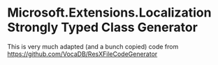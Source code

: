 # Microsoft.Extensions.Localization Strongly Typed Class Generator

This is very much adapted (and a bunch copied) code from https://github.com/VocaDB/ResXFileCodeGenerator
